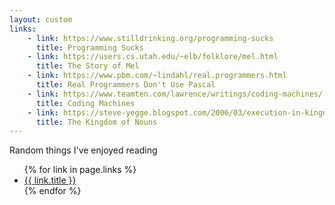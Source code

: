 ```yaml
---
layout: custom
links:
    - link: https://www.stilldrinking.org/programming-sucks
      title: Programming Sucks
    - link: https://users.cs.utah.edu/~elb/folklore/mel.html
      title: The Story of Mel
    - link: https://www.pbm.com/~lindahl/real.programmers.html
      title: Real Programmers Don't Use Pascal
    - link: https://www.teamten.com/lawrence/writings/coding-machines/
      title: Coding Machines
    - link: https://steve-yegge.blogspot.com/2006/03/execution-in-kingdom-of-nouns.html
      title: The Kingdom of Nouns
---
```

Random things I've enjoyed reading
<ul>
{% for link in page.links %}
      <li><a href="{{ link.link }}">{{ link.title }}</a></li>
{% endfor %}
</ul>

